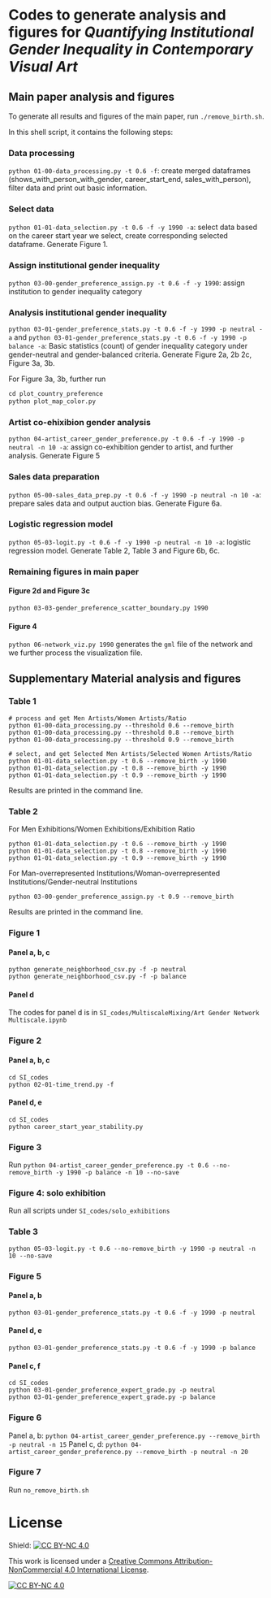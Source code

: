 # Codes to generate analysis and figures for _Quantifying Institutional Gender Inequality in Contemporary Visual Art_

## Main paper analysis and figures
To generate all results and figures of the main paper, run `./remove_birth.sh`. 

In this shell script, it contains the following steps:

### Data processing
`python 01-00-data_processing.py -t 0.6 -f`: create merged dataframes (shows_with_person_with_gender, career_start_end, sales_with_person), filter data and print out basic information.

### Select data
`python 01-01-data_selection.py -t 0.6 -f -y 1990 -a`: select data based on the career start year we select, create corresponding selected dataframe. Generate Figure 1.

### Assign institutional gender inequality
`python 03-00-gender_preference_assign.py -t 0.6 -f -y 1990`: assign institution to gender inequality category

### Analysis institutional gender inequality
`python 03-01-gender_preference_stats.py -t 0.6 -f -y 1990 -p neutral -a` and
`python 03-01-gender_preference_stats.py -t 0.6 -f -y 1990 -p balance -a`:
Basic statistics (count) of gender inequality category under gender-neutral and gender-balanced criteria. Generate Figure 2a, 2b 2c, Figure 3a, 3b.

For Figure 3a, 3b, further run
```markdown
cd plot_country_preference
python plot_map_color.py
```

### Artist co-ehixibion gender analysis
`python 04-artist_career_gender_preference.py -t 0.6 -f -y 1990 -p neutral -n 10 -a`: assign co-exhibition gender to artist, and further analysis. Generate Figure 5

### Sales data preparation
`python 05-00-sales_data_prep.py -t 0.6 -f -y 1990 -p neutral -n 10 -a`: prepare sales data and output auction bias. Generate Figure 6a.

### Logistic regression model
`python 05-03-logit.py -t 0.6 -f -y 1990 -p neutral -n 10 -a`: logistic regression model. Generate Table 2, Table 3 and Figure 6b, 6c.

### Remaining figures in main paper
#### Figure 2d and Figure 3c
`python 03-03-gender_preference_scatter_boundary.py 1990`
#### Figure 4
`python 06-network_viz.py 1990` generates the `gml` file of the network and we further process the visualization file.

## Supplementary Material analysis and figures
### Table 1
```shell
# process and get Men Artists/Women Artists/Ratio
python 01-00-data_processing.py --threshold 0.6 --remove_birth
python 01-00-data_processing.py --threshold 0.8 --remove_birth
python 01-00-data_processing.py --threshold 0.9 --remove_birth

# select, and get Selected Men Artists/Selected Women Artists/Ratio
python 01-01-data_selection.py -t 0.6 --remove_birth -y 1990
python 01-01-data_selection.py -t 0.8 --remove_birth -y 1990
python 01-01-data_selection.py -t 0.9 --remove_birth -y 1990
```
Results are printed in the command line.

### Table 2
For Men Exhibitions/Women Exhibitions/Exhibition Ratio
```
python 01-01-data_selection.py -t 0.6 --remove_birth -y 1990
python 01-01-data_selection.py -t 0.8 --remove_birth -y 1990
python 01-01-data_selection.py -t 0.9 --remove_birth -y 1990
```

For Man-overrepresented Institutions/Woman-overrepresented Institutions/Gender-neutral Institutions
```
python 03-00-gender_preference_assign.py -t 0.9 --remove_birth
```
Results are printed in the command line.

### Figure 1
#### Panel a, b, c
```
python generate_neighborhood_csv.py -f -p neutral
python generate_neighborhood_csv.py -f -p balance
```

#### Panel d
The codes for panel d is in `SI_codes/MultiscaleMixing/Art Gender Network Multiscale.ipynb`

### Figure 2
#### Panel a, b, c
```
cd SI_codes
python 02-01-time_trend.py -f
```

#### Panel d, e
```
cd SI_codes
python career_start_year_stability.py
```

### Figure 3
Run `python 04-artist_career_gender_preference.py -t 0.6 --no-remove_birth -y 1990 -p balance -n 10 --no-save`

### Figure 4: solo exhibition
Run all scripts under `SI_codes/solo_exhibitions`

### Table 3
`python 05-03-logit.py -t 0.6 --no-remove_birth -y 1990 -p neutral -n 10 --no-save`

### Figure 5
#### Panel a, b
`python 03-01-gender_preference_stats.py -t 0.6 -f -y 1990 -p neutral`

#### Panel d, e
`python 03-01-gender_preference_stats.py -t 0.6 -f -y 1990 -p balance`

#### Panel c, f
```
cd SI_codes
python 03-01-gender_preference_expert_grade.py -p neutral
python 03-01-gender_preference_expert_grade.py -p balance
```

### Figure 6
Panel a, b: `python 04-artist_career_gender_preference.py --remove_birth -p neutral -n 15`
Panel c, d: `python 04-artist_career_gender_preference.py --remove_birth -p neutral -n 20`

### Figure 7
Run `no_remove_birth.sh`

# License
Shield: [![CC BY-NC 4.0][cc-by-nc-shield]][cc-by-nc]

This work is licensed under a
[Creative Commons Attribution-NonCommercial 4.0 International License][cc-by-nc].

[![CC BY-NC 4.0][cc-by-nc-image]][cc-by-nc]

[cc-by-nc]: https://creativecommons.org/licenses/by-nc/4.0/
[cc-by-nc-image]: https://licensebuttons.net/l/by-nc/4.0/88x31.png
[cc-by-nc-shield]: https://img.shields.io/badge/License-CC%20BY--NC%204.0-lightgrey.svg